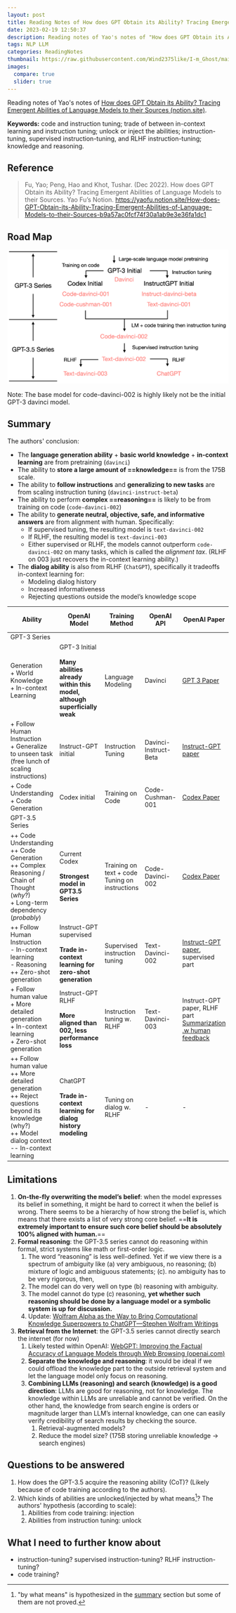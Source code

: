 ```yaml
---
layout: post
title: Reading Notes of How does GPT Obtain its Ability? Tracing Emergent Abilities of Language Models to their Sources
date: 2023-02-19 12:50:37
description: Reading notes of Yao's notes of "How does GPT Obtain its Ability? Tracing Emergent Abilities of Language Models to their Sources".
tags: NLP LLM
categories: ReadingNotes
thumbnail: https://raw.githubusercontent.com/Wind2375like/I-m_Ghost/main/imgimage-20230218225348976.png
images:
  compare: true
  slider: true
---
```


Reading notes of Yao's notes of [How does GPT Obtain its Ability? Tracing Emergent Abilities of Language Models to their Sources (notion.site)](https://yaofu.notion.site/How-does-GPT-Obtain-its-Ability-Tracing-Emergent-Abilities-of-Language-Models-to-their-Sources-b9a57ac0fcf74f30a1ab9e3e36fa1dc1).

**Keywords:** code and instruction tuning; trade of between in-context learning and instruction tuning; unlock or inject the abilities; instruction-tuning, supervised instruction-tuning, and RLHF instruction-tuning; knowledge and reasoning.

## Reference

> Fu, Yao; Peng, Hao and Khot, Tushar. (Dec 2022). How does GPT Obtain its Ability? Tracing Emergent Abilities of Language Models to their Sources. Yao Fu’s Notion. https://yaofu.notion.site/How-does-GPT-Obtain-its-Ability-Tracing-Emergent-Abilities-of-Language-Models-to-their-Sources-b9a57ac0fcf74f30a1ab9e3e36fa1dc1

## Road Map

<img src="https://raw.githubusercontent.com/Wind2375like/I-m_Ghost/main/imgimage-20230218225348976.png" alt="image-20230218225348976"  />

Note: The base model for code-davinci-002 is highly likely not be the initial GPT-3 davinci model.

## Summary

The authors' conclusion:

- The **language generation ability** + **basic world knowledge** + **in-context learning** are from pretraining (`davinci`)
- The ability to **store a large amount of ==knowledge==** is from the 175B scale.
- The ability to **follow instructions** and **generalizing to new tasks** are from scaling instruction tuning (`davinci-instruct-beta`)
- The ability to perform **complex ==reasoning==** is likely to be from training on code (`code-davinci-002`)
- The ability to **generate neutral, objective, safe, and informative answers** are from alignment with human. Specifically:
    - If supervised tuning, the resulting model is `text-davinci-002`
    - If RLHF, the resulting model is `text-davinci-003`
    - Either supervised or RLHF, the models cannot outperform `code-davinci-002` on many tasks, which is called the *alignment tax*. (RLHF on 003 just recovers the in-context learning ability.)
- The **dialog ability** is also from RLHF (`ChatGPT`), specifically it tradeoffs in-context learning for:
    - Modeling dialog history
    - Increased informativeness
    - Rejecting questions outside the model’s knowledge scope

| Ability                                                      | OpenAI Model                                                 | Training Method                                    | OpenAI API            | OpenAI Paper                                                 | Open Source Approximate                                      |
| ------------------------------------------------------------ | ------------------------------------------------------------ | -------------------------------------------------- | --------------------- | ------------------------------------------------------------ | ------------------------------------------------------------ |
| GPT-3 Series                                                 |                                                              |                                                    |                       |                                                              |                                                              |
| Generation  <br>+ World Knowledge  <br>+ In-context Learning | GPT-3 Initial<br><br>**Many abilities already within this model, although superficially weak** | Language Modeling                                  | Davinci               | [GPT 3 Paper](https://arxiv.org/abs/2005.14165)              | [Meta OPT](https://arxiv.org/abs/2205.01068)<br>[BLOOM](https://arxiv.org/abs/2211.05100)<br>[Galactica](https://arxiv.org/abs/2211.09085) |
| + Follow Human Instruction<br>+ Generalize to unseen task (free lunch of scaling instructions) | Instruct-GPT initial                                         | Instruction Tuning                                 | Davinci-Instruct-Beta | [Instruct-GPT paper](https://arxiv.org/abs/2203.02155)       | [T0 paper](https://arxiv.org/abs/2110.08207)<br>[Google FLAN paper](https://arxiv.org/abs/2109.01652)<br>[Google FLAN paper](https://arxiv.org/abs/2210.11416) |
| + Code Understanding<br>+ Code Generation                    | Codex initial                                                | Training on Code                                   | Code-Cushman-001      | [Codex Paper](https://arxiv.org/abs/2107.03374)              | [Salesforce CodeGen](https://arxiv.org/abs/2203.13474)       |
| GPT-3.5 Series                                               |                                                              |                                                    |                       |                                                              |                                                              |
| ++ Code Understanding<br>++ Code Generation<br>++ Complex Reasoning / Chain of Thought (*why*?)<br>+ Long-term dependency  (*probably*) | Current Codex<br><br>**Strongest model in GPT3.5 Series**    | Training on text + code <br>Tuning on instructions | Code-Davinci-002      | [Codex Paper](https://arxiv.org/abs/2107.03374)              | ??                                                           |
| ++ Follow Human Instruction<br>- In-context learning<br>- Reasoning<br>++ Zero-shot generation | Instruct-GPT supervised<br><br>**Trade in-context learning for zero-shot generation** | Supervised instruction tuning                      | Text-Davinci-002      | [Instruct-GPT paper](https://arxiv.org/abs/2203.02155), supervised part | [T0 paper](https://arxiv.org/abs/2110.08207)<br/>[Google FLAN paper](https://arxiv.org/abs/2109.01652)<br/>[Google FLAN paper](https://arxiv.org/abs/2210.11416) |
| + Follow human value<br>+ More detailed generation<br>+ In-context learning<br>+ Zero-shot generation | Instruct-GPT RLHF<br><br>**More aligned than 002, less performance loss** | Instruction tuning w. RLHF                         | Text-Davinci-003      | Instruct-GPT paper, RLHF part [Summarization .w human feedback](https://arxiv.org/abs/2009.01325) | [DeepMind Sparrow paper](https://arxiv.org/abs/2209.14375)<br>[AI2 RL4LMs](https://arxiv.org/abs/2210.01241) |
| ++ Follow human value<br>++ More detailed generation<br>++ Reject questions beyond its knowledge (why?)<br>++ Model dialog context<br>-- In-context learning | ChatGPT<br><br>**Trade in-context learning for dialog history modeling** | Tuning on dialog w. RLHF                           | -                     | -                                                            | [DeepMind Sparrow paper](https://arxiv.org/abs/2209.14375)<br/>[AI2 RL4LMs](https://arxiv.org/abs/2210.01241) |

## Limitations

1. **On-the-fly overwriting the model’s belief**: when the model expresses its belief in something, it might be hard to correct it when the belief is wrong. There seems to be a hierarchy of how strong the belief is, which means that there exists a list of very strong core belief. ==**It is extremely important to ensure such core belief should be absolutely 100% aligned with human.**==
2. **Formal reasoning**: the GPT-3.5 series cannot do reasoning within formal, strict systems like math or first-order logic.
    1. The word “reasoning” is less well-defined. Yet if we view there is a spectrum of ambiguity like (a) very ambiguous, no reasoning; (b) mixture of logic and ambiguous statements; (c). no ambiguity has to be very rigorous, then,
    2. The model can do very well on type (b) reasoning with ambiguity.
    3. The model cannot do type (c) reasoning, **yet whether such reasoning should be done by a language model or a symbolic system is up for discussion.**
    4. Update: [Wolfram Alpha as the Way to Bring Computational Knowledge Superpowers to ChatGPT—Stephen Wolfram Writings](https://writings.stephenwolfram.com/2023/01/wolframalpha-as-the-way-to-bring-computational-knowledge-superpowers-to-chatgpt/)
3. **Retrieval from the Internet**: the GPT-3.5 series cannot directly search the internet (for now)
    1. Likely tested within OpenAI: [WebGPT: Improving the Factual Accuracy of Language Models through Web Browsing (openai.com)](https://openai.com/blog/webgpt/)
    2. **Separate the knowledge and reasoning**: it would be ideal if we could offload the knowledge part to the outside retrieval system and let the language model only focus on reasoning.
    3. **Combining LLMs (reasoning) and search (knowledge) is a good direction**: LLMs are good for reasoning, not for knowledge. The knowledge within LLMs are unreliable and cannot be verified. On the other hand, the knowledge from search engine is orders or magnitude larger than LLM’s internal knowledge, can one can easily verify credibility of search results by checking the source.
        1. Retrieval-augmented models?
        2. Reduce the model size? (175B storing unreliable knowledge -> search engines)

## Questions to be answered

1. How does the GPT-3.5 acquire the reasoning ability (CoT)? (Likely because of code training according to the authors).
2. Which kinds of abilities are unlocked/injected by what means[^1]? The authors' hypothesis (according to scale):
    1. Abilities from code training: injection
    2. Abilities from instruction tuning: unlock

## What I need to further know about

- instruction-tuning? supervised instruction-tuning? RLHF instruction-tuning?
- code training?

[^1]: "by what means" is hypothesized in the [summary](##summary) section but some of them are not proved.

